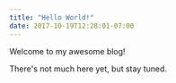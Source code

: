 ```yaml
---
title: "Hello World!"
date: 2017-10-19T12:28:01-07:00
---
```


Welcome to my awesome blog!

There's not much here yet, but stay tuned.
